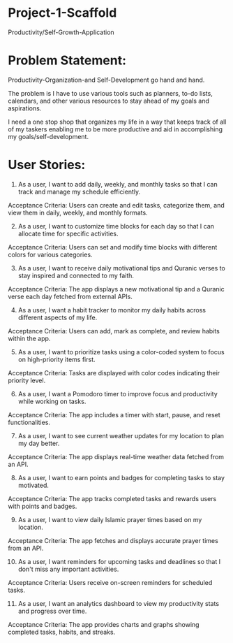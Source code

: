 # Project-1-Scaffold
Productivity/Self-Growth-Application

# Problem Statement:
Productivity-Organization-and Self-Development go hand and hand.

The problem is I have to use various tools such as planners, to-do lists, calendars, and other various resources to stay ahead of my goals and aspirations.

I need a one stop shop that organizes my life in a way that keeps track of all of my taskers enabling me to be more productive and aid in accomplishing my goals/self-development.

# User Stories:

1. As a user, I want to add daily, weekly, and monthly tasks so that I can track and manage my schedule efficiently.

Acceptance Criteria: Users can create and edit tasks, categorize them, and view them in daily, weekly, and monthly formats.

2. As a user, I want to customize time blocks for each day so that I can allocate time for specific activities.

Acceptance Criteria: Users can set and modify time blocks with different colors for various categories.

3. As a user, I want to receive daily motivational tips and Quranic verses to stay inspired and connected to my faith.

Acceptance Criteria: The app displays a new motivational tip and a Quranic verse each day fetched from external APIs.

4. As a user, I want a habit tracker to monitor my daily habits across different aspects of my life.

Acceptance Criteria: Users can add, mark as complete, and review habits within the app.

5. As a user, I want to prioritize tasks using a color-coded system to focus on high-priority items first.

Acceptance Criteria: Tasks are displayed with color codes indicating their priority level.

6. As a user, I want a Pomodoro timer to improve focus and productivity while working on tasks.

Acceptance Criteria: The app includes a timer with start, pause, and reset functionalities.

7. As a user, I want to see current weather updates for my location to plan my day better.

Acceptance Criteria: The app displays real-time weather data fetched from an API.

8. As a user, I want to earn points and badges for completing tasks to stay motivated.

Acceptance Criteria: The app tracks completed tasks and rewards users with points and badges.

9. As a user, I want to view daily Islamic prayer times based on my location.

Acceptance Criteria: The app fetches and displays accurate prayer times from an API.

10. As a user, I want reminders for upcoming tasks and deadlines so that I don't miss any important activities.

Acceptance Criteria: Users receive on-screen reminders for scheduled tasks.

11. As a user, I want an analytics dashboard to view my productivity stats and progress over time.

Acceptance Criteria: The app provides charts and graphs showing completed tasks, habits, and streaks.

